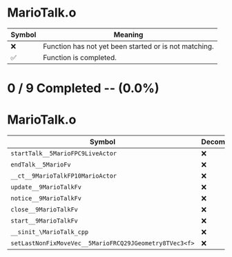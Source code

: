 # MarioTalk.o
| Symbol | Meaning 
| ------------- | ------------- 
| :x: | Function has not yet been started or is not matching. 
| :white_check_mark: | Function is completed. 


# 0 / 9 Completed -- (0.0%)
# MarioTalk.o
| Symbol | Decompiled? |
| ------------- | ------------- |
| `startTalk__5MarioFPC9LiveActor` | :x: |
| `endTalk__5MarioFv` | :x: |
| `__ct__9MarioTalkFP10MarioActor` | :x: |
| `update__9MarioTalkFv` | :x: |
| `notice__9MarioTalkFv` | :x: |
| `close__9MarioTalkFv` | :x: |
| `start__9MarioTalkFv` | :x: |
| `__sinit_\MarioTalk_cpp` | :x: |
| `setLastNonFixMoveVec__5MarioFRCQ29JGeometry8TVec3<f>` | :x: |
